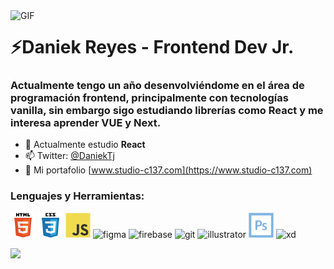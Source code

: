 <img width="323" hight="440" alt="GIF" align="left"  src="https://www.studio-c137.com/assets/images/daniek03.svg" />
<h1 align="left">⚡Daniek Reyes - Frontend Dev Jr.</h1>
<h3 align="left">Actualmente tengo un año desenvolviéndome en el área de programación frontend, principalmente con tecnologías vanilla, sin embargo sigo estudiando librerías como React y me interesa aprender VUE y Next.</h3>

- 🌱 Actualmente estudio **React**
- 📫 Twitter: [@DaniekTj](https://www.twitter.com/daniektj)
- 🚀 Mi portafolio [www.studio-c137.com](https://www.studio-c137.com)

<!-- <h2 align="left">Contacta conmigo:</h2>
<p align="left"></p>

<p>
<a href="https://codepen.io/daniektj" target="blank"><img align="center" src="https://www.studio-c137.com/assets/images/twitter-icon.svg" alt="daniektj" height="30" width="40" /></a>
<a href="https://twitter.com/daniektj" target="blank"><img align="center" src="https://www.studio-c137.com/assets/images/twitter-icon.svg" alt="daniektj" height="30" width="40" /></a>
<a href="https://linkedin.com/in/https://www.linkedin.com/in/daniektj/" target="blank"><img align="center" src="https://www.studio-c137.com/assets/images/twitter-icon.svg" alt="https://www.linkedin.com/in/daniektj" height="30" width="40" /></a>
</p> -->


<div align="left">
<!-- <img src="https://www.studio-c137.com/assets/images/text-profile.svg" alt="html5" width="334" height="40" style="margin: 0 0px;"/> -->
<h3>Lenguajes y Herramientas:</h3>
<img src="https://raw.githubusercontent.com/devicons/devicon/master/icons/html5/html5-original-wordmark.svg" style="margin: 0 0px;" alt="html5" width="40" height="40"/>
<img src="https://raw.githubusercontent.com/devicons/devicon/master/icons/css3/css3-original-wordmark.svg" style="margin: 0 0px;" alt="css3" width="40" height="40"/>
<img src="https://raw.githubusercontent.com/devicons/devicon/master/icons/javascript/javascript-original.svg" style="margin: 0 0px;" alt="javascript" width="40" height="40"/>
<img src="https://www.vectorlogo.zone/logos/figma/figma-icon.svg" style="margin: 0 0px;" alt="figma" width="40" height="40"/> 
<img src="https://www.vectorlogo.zone/logos/firebase/firebase-icon.svg" style="margin: 0 0px;" alt="firebase" width="40" height="40"/>
<img src="https://www.vectorlogo.zone/logos/git-scm/git-scm-icon.svg" style="margin: 0 0px;" alt="git" width="40" height="40"/>
<img src="https://www.vectorlogo.zone/logos/adobe_illustrator/adobe_illustrator-icon.svg" style="margin: 0 0px;" alt="illustrator" width="40" height="40"/>
<img src="https://raw.githubusercontent.com/devicons/devicon/master/icons/photoshop/photoshop-line.svg" style="margin: 0 0px;" alt="photoshop" width="40" height="40"/>
<img src="https://cdn.worldvectorlogo.com/logos/adobe-xd.svg" style="margin: 0 0px;" alt="xd" width="40" height="40"/>
</div>

<img src="https://www.studio-c137.com/assets/images/tierra01.svg"></img>

<!--
**daniektj/daniektj** is a ✨ _special_ ✨ repository because its `README.md` (this file) appears on your GitHub profile.

Here are some ideas to get you started:

- 🔭 I’m currently working on ...
- 🌱 I’m currently learning ...
- 👯 I’m looking to collaborate on ...
- 🤔 I’m looking for help with ...
- 💬 Ask me about ...
- 📫 How to reach me: ...
- 😄 Pronouns: ...
- ⚡ Fun fact: ...
- 💬 Puedes preguntarme de **Figma, CSS**
-->
